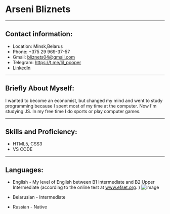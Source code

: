 # Arseni Bliznets
-----------

 ## Contact information:
- Location: Minsk,Belarus
- Phone: +375 29 969-37-57
- Gmail: bliznets04@gmail.com
- Telegram: https://t.me/lil_pooper
- [LinkedIn](адрес "https://www.linkedin.com/in/arseni-bliznets-1b3004256/")

-----------

## Briefly About Myself:
I wanted to become an economist, but changed my mind and went to study programming because I spent most of my time at the computer. Now I'm studying JS. In my free time I do sports or play computer games.

----------

## Skills and Proficiency:
- HTML5, CSS3
- VS CODE

--------

## Languages:
- English - My  level of English between B1 Intermediate and B2 Upper Intermediate (according to the online test at www.efset.org. )
   ![image](https://user-images.githubusercontent.com/117586141/205949854-a4111fdc-efa1-4e47-994f-605f70e2b181.png)



- Belarusian - Intermediate
- Russian - Native